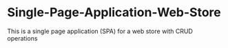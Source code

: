# Single-Page-Application-Web-Store
This is a single page application (SPA) for a web store with CRUD operations

